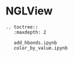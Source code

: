 # NGLView

```{eval-rst}
.. toctree::
   :maxdepth: 2

   add_hbonds.ipynb
   color_by_value.ipynb
```
